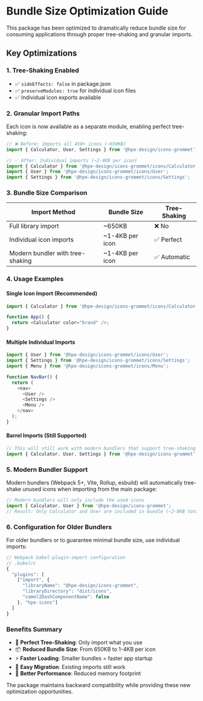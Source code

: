 # Bundle Size Optimization Guide

This package has been optimized to dramatically reduce bundle size for consuming applications through proper tree-shaking and granular imports.

## Key Optimizations

### 1. Tree-Shaking Enabled
- ✅ `sideEffects: false` in package.json
- ✅ `preserveModules: true` for individual icon files
- ✅ Individual icon exports available

### 2. Granular Import Paths
Each icon is now available as a separate module, enabling perfect tree-shaking:

```javascript
// ❌ Before: Imports all 450+ icons (~650KB)
import { Calculator, User, Settings } from '@hpe-design/icons-grommet';

// ✅ After: Individual imports (~2-4KB per icon)
import { Calculator } from '@hpe-design/icons-grommet/icons/Calculator';
import { User } from '@hpe-design/icons-grommet/icons/User';
import { Settings } from '@hpe-design/icons-grommet/icons/Settings';
```

### 3. Bundle Size Comparison

| Import Method | Bundle Size | Tree-Shaking |
|---------------|-------------|--------------|
| Full library import | ~650KB | ❌ No |
| Individual icon imports | ~1-4KB per icon | ✅ Perfect |
| Modern bundler with tree-shaking | ~1-4KB per icon | ✅ Automatic |

### 4. Usage Examples

#### Single Icon Import (Recommended)
```javascript
import { Calculator } from '@hpe-design/icons-grommet/icons/Calculator';

function App() {
  return <Calculator color="brand" />;
}
```

#### Multiple Individual Imports
```javascript
import { User } from '@hpe-design/icons-grommet/icons/User';
import { Settings } from '@hpe-design/icons-grommet/icons/Settings';
import { Menu } from '@hpe-design/icons-grommet/icons/Menu';

function NavBar() {
  return (
    <nav>
      <User />
      <Settings />
      <Menu />
    </nav>
  );
}
```

#### Barrel Imports (Still Supported)
```javascript
// This will still work with modern bundlers that support tree-shaking
import { Calculator, User, Settings } from '@hpe-design/icons-grommet';
```

### 5. Modern Bundler Support

Modern bundlers (Webpack 5+, Vite, Rollup, esbuild) will automatically tree-shake unused icons when importing from the main package:

```javascript
// Modern bundlers will only include the used icons
import { Calculator, User } from '@hpe-design/icons-grommet';
// Result: Only Calculator and User are included in bundle (~2-8KB total)
```

### 6. Configuration for Older Bundlers

For older bundlers or to guarantee minimal bundle size, use individual imports:

```javascript
// Webpack babel-plugin-import configuration
// .babelrc
{
  "plugins": [
    ["import", {
      "libraryName": "@hpe-design/icons-grommet",
      "libraryDirectory": "dist/icons",
      "camel2DashComponentName": false
    }, "hpe-icons"]
  ]
}
```

### Benefits Summary
- 🎯 **Perfect Tree-Shaking**: Only import what you use
- 📦 **Reduced Bundle Size**: From 650KB to 1-4KB per icon
- ⚡ **Faster Loading**: Smaller bundles = faster app startup
- 🔧 **Easy Migration**: Existing imports still work
- 🌟 **Better Performance**: Reduced memory footprint

The package maintains backward compatibility while providing these new optimization opportunities.